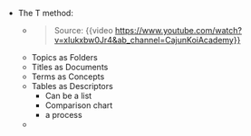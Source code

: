 - The T method:
	- >Source: {{video https://www.youtube.com/watch?v=xIukxbw0Jr4&ab_channel=CajunKoiAcademy}}
	- Topics as Folders
	- Titles as Documents
	- Terms as Concepts
	- Tables as Descriptors
		- Can be a list
		- Comparison chart
		- a process
	-